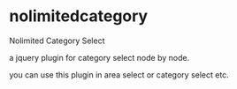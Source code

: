 nolimitedcategory
=================

Nolimited Category Select

a jquery plugin for category select node by node.

you can use this plugin in area select or category select etc.
